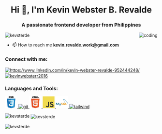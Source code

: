 <h1 align="center">Hi 👋, I'm Kevin Webster B. Revalde</h1>
<h3 align="center">A passionate frontend developer from Philippines</h3>
<img align="right" alt="coding" src="https://media2.giphy.com/media/lP8xu5t2DLGG045H8F/giphy.gif"/>
<p align="left"> <img src="https://komarev.com/ghpvc/?username=kevsterde&label=Profile%20views&color=0e75b6&style=flat" alt="kevsterde" /> </p>

- 📫 How to reach me **kevin.revalde.work@gmail.com**

<h3 align="left">Connect with me:</h3>
<p align="left">
<a href="https://linkedin.com/in/https://www.linkedin.com/in/kevin-webster-revalde-952444248/" target="blank"><img align="center" src="https://raw.githubusercontent.com/rahuldkjain/github-profile-readme-generator/master/src/images/icons/Social/linked-in-alt.svg" alt="https://www.linkedin.com/in/kevin-webster-revalde-952444248/" height="30" width="40" /></a>
<a href="https://fb.com/kevinwebsterr2016" target="blank"><img align="center" src="https://raw.githubusercontent.com/rahuldkjain/github-profile-readme-generator/master/src/images/icons/Social/facebook.svg" alt="kevinwebsterr2016" height="30" width="40" /></a>
</p>

<h3 align="left">Languages and Tools:</h3>
<p align="left"> <a href="https://www.w3schools.com/css/" target="_blank" rel="noreferrer"> <img src="https://raw.githubusercontent.com/devicons/devicon/master/icons/css3/css3-original-wordmark.svg" alt="css3" width="40" height="40"/> </a> <a href="https://git-scm.com/" target="_blank" rel="noreferrer"> <img src="https://www.vectorlogo.zone/logos/git-scm/git-scm-icon.svg" alt="git" width="40" height="40"/> </a> <a href="https://www.w3.org/html/" target="_blank" rel="noreferrer"> <img src="https://raw.githubusercontent.com/devicons/devicon/master/icons/html5/html5-original-wordmark.svg" alt="html5" width="40" height="40"/> </a> <a href="https://developer.mozilla.org/en-US/docs/Web/JavaScript" target="_blank" rel="noreferrer"> <img src="https://raw.githubusercontent.com/devicons/devicon/master/icons/javascript/javascript-original.svg" alt="javascript" width="40" height="40"/> </a> <a href="https://www.mysql.com/" target="_blank" rel="noreferrer"> <img src="https://raw.githubusercontent.com/devicons/devicon/master/icons/mysql/mysql-original-wordmark.svg" alt="mysql" width="40" height="40"/> </a> <a href="https://tailwindcss.com/" target="_blank" rel="noreferrer"> <img src="https://www.vectorlogo.zone/logos/tailwindcss/tailwindcss-icon.svg" alt="tailwind" width="40" height="40"/> </a> </p>

<p><img align="left" src="https://github-readme-stats.vercel.app/api/top-langs?username=kevsterde&show_icons=true&locale=en&layout=compact" alt="kevsterde" /></p>

<p>&nbsp;<img align="center" src="https://github-readme-stats.vercel.app/api?username=kevsterde&show_icons=true&locale=en" alt="kevsterde" /></p>

<p><img align="center" src="https://github-readme-streak-stats.herokuapp.com/?user=kevsterde&" alt="kevsterde" /></p>

